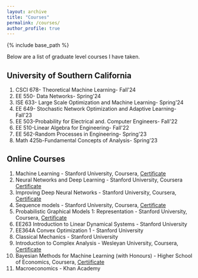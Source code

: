 ```yaml
---
layout: archive
title: "Courses"
permalink: /courses/
author_profile: true
---
```


{% include base_path %}

Below are a list of graduate level courses I have taken.

## University of Southern California

1. CSCI 678- Theoretical Machine Learning- Fall'24 
2. EE 550- Data Networks- Spring'24 
3. ISE 633- Large Scale Optimization and Machine Learning- Spring'24 
4. EE 649- Stochastic Network Optimization and Adaptive Learning- Fall'23
5. EE 503-Probability for Electrical and. Computer Engineers- Fall'22
6. EE 510-Linear Algebra for Engineering- Fall'22
7. EE 562-Random Processes in Engineering- Spring'23 
8. Math 425b-Fundamental Concepts of Analysis- Spring'23

## Online Courses

1. Machine Learning - Stanford University, Coursera, [Certificate](http://mevanwijewardena.github.io/files/cert1.pdf)
2. Neural Networks and Deep Learning - Stanford University, Coursera [Certificate](http://mevanwijewardena.github.io/files/cert2.pdf)
3. Improving Deep Neural Networks - Stanford University, Coursera, [Certificate](http://mevanwijewardena.github.io/files/cert3.pdf)
4. Sequence models - Stanford University, Coursera, [Certificate](http://mevanwijewardena.github.io/files/cert4.pdf)
5. Probabilistic Graphical Models 1: Representation - Stanford University, Coursera, [Certificate](http://mevanwijewardena.github.io/files/cert5.pdf)
6. EE263 Introduction to Linear Dynamical Systems - Stanford University
7. EE364A Convex Optimization 1 - Stanford University
8. Classical Mechanics - Stanford University
9. Introduction to Complex Analysis - Wesleyan University, Coursera, [Certificate](http://mevanwijewardena.github.io/files/cert6.pdf)
10. Bayesian Methods for Machine Learning (with Honours) - Higher School of Economics, Coursera, [Certiificate](http://mevanwijewardena.github.io/files/cert7.pdf)
11. Macroeconomics - Khan Academy


